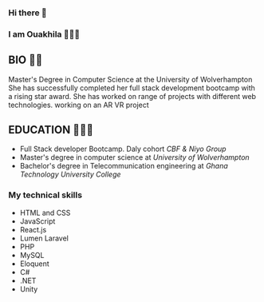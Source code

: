 ### Hi there 👋
### I am Ouakhila 🧕🏾😎


## BIO 🧕🏾

 Master's Degree in Computer Science at the University of Wolverhampton She has successfully completed her full stack development bootcamp with a rising star award. She has worked on range of projects with different web technologies. working on an AR VR project

## EDUCATION 👩🏾‍💻

- Full Stack developer Bootcamp. Daly cohort _CBF & Niyo Group_
- Master's degree in computer science at _University of Wolverhampton_
- Bachelor's degree in Telecommunication engineering at _Ghana Technology University College_

### My technical skills 
- HTML and CSS 
- JavaScript 
- React.js
- Lumen Laravel 
- PHP
- MySQL
- Eloquent
- C#
- .NET
- Unity








